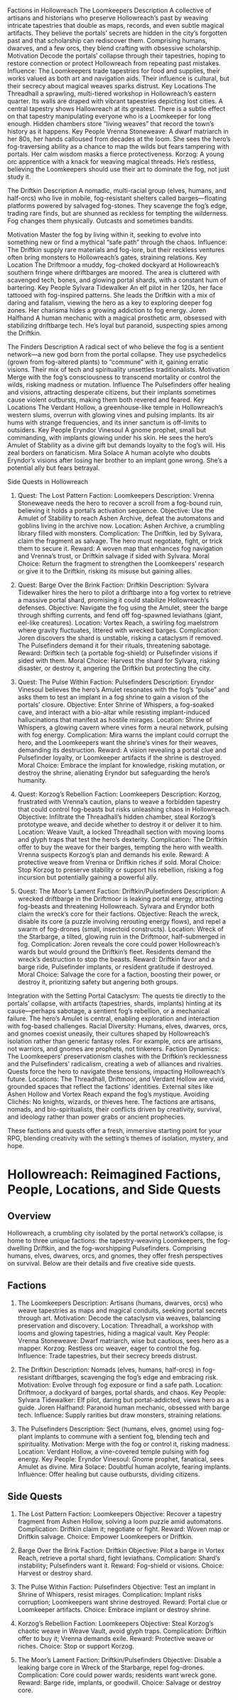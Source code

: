 Factions in Hollowreach
The Loomkeepers
Description 
A collective of artisans and historians who preserve Hollowreach’s past by weaving intricate tapestries that double as maps, records, and even subtle magical artifacts. They believe the portals’ secrets are hidden in the city’s forgotten past and that scholarship can rediscover them. Comprising humans, dwarves, and a few orcs, they blend crafting with obsessive scholarship.
Motivation
Decode the portals’ collapse through their tapestries, hoping to restore connection or protect Hollowreach from repeating past mistakes.
Influence: 
The Loomkeepers trade tapestries for food and supplies, their works valued as both art and navigation aids. Their influence is cultural, but their secrecy about magical weaves sparks distrust.
Key Locations
The Threadhall
a sprawling, multi-tiered workshop in Hollowreach’s eastern quarter. Its walls are draped with vibrant tapestries depicting lost cities. A central tapestry shows Hallowreach at its greatest. There is a subtle effect on that tapestry manipulating everyone who is a Loomkeeper for long enough. Hidden chambers store “living weaves” that record the town’s history as it happens. 
Key People
 Vrenna Stoneweave: 
A dwarf matriarch in her 80s, her hands calloused from decades at the loom. She sees the hero’s fog-traversing ability as a chance to map the wilds but fears tampering with portals. Her calm wisdom masks a fierce protectiveness.
 Korzog:
 A young orc apprentice with a knack for weaving magical threads. He’s restless, believing the Loomkeepers should use their art to dominate the fog, not just study it.






The Driftkin
Description
 A nomadic, multi-racial group (elves, humans, and half-orcs) who live in mobile, fog-resistant shelters called barges—floating platforms powered by salvaged fog-stones. They scavenge the fog’s edge, trading rare finds, but are shunned as reckless for tempting the wilderness. Fog changes them physically. Outcasts and sometimes bandits.

Motivation
 Master the fog by living within it, seeking to evolve into something new or find a mythical “safe path” through the chaos.
Influence: 
The Driftkin supply rare materials and fog-lore, but their reckless ventures often bring monsters to Hollowreach’s gates, straining relations.
Key Location 
The Driftmoor
a muddy, fog-choked dockyard at Hollowreach’s southern fringe where driftbarges are moored. The area is cluttered with scavenged tech, bones, and glowing portal shards, with a constant hum of bartering.
Key People
Sylvara Tidewalker
 An elf pilot in her 120s, her face tattooed with fog-inspired patterns. She leads the Driftkin with a mix of daring and fatalism, viewing the hero as a key to exploring deeper fog zones. Her charisma hides a growing addiction to fog energy.
Joren Halfhand
 A human mechanic with a magical prosthetic arm, obsessed with stabilizing driftbarge tech. He’s loyal but paranoid, suspecting spies among the Driftkin.



The Finders
Description
A radical sect of who believe the fog is a sentient network—a new god born from the portal collapse. They use psychedelics (grown from fog-altered plants) to “commune” with it, gaining erratic visions. Their mix of tech and spirituality unsettles traditionalists.
Motivation
 Merge with the fog’s consciousness to transcend mortality or control the wilds, risking madness or mutation.
Influence
The Pulsefinders offer healing and visions, attracting desperate citizens, but their implants sometimes cause violent outbursts, making them both revered and feared.
Key Locations
 The Verdant Hollow, 
a greenhouse-like temple in Hollowreach’s western slums, overrun with glowing vines and pulsing implants. Its air hums with strange frequencies, and its inner sanctum is off-limits to outsiders.
Key People
  Eryndor Vinesoul 
A gnome prophet, small but commanding, with implants glowing under his skin. He sees the hero’s Amulet of Stability as a divine gift but demands loyalty to the fog’s will. His zeal borders on fanaticism.
  Mira Solace
 A human acolyte who doubts Eryndor’s visions after losing her brother to an implant gone wrong. She’s a potential ally but fears betrayal.




Side Quests in Hollowreach

1. Quest: The Lost Pattern
   Faction: Loomkeepers
   Description: Vrenna Stoneweave needs the hero to recover a scroll from a fog-bound ruin, believing it holds a portal’s activation sequence.
   Objective: Use the Amulet of Stability to reach Ashen Archive, defeat the automatons and goblins living in the archive now.
   Location: Ashen Archive, a crumbling library filled with monsters.
   Complication: The Driftkin, led by Sylvara, claim the fragment as salvage. The hero must negotiate, fight, or trick them to secure it.
   Reward: A woven map that enhances fog navigation and Vrenna’s trust, or Driftkin salvage if sided with Sylvara.
   Moral Choice: Return the fragment to strengthen the Loomkeepers’ research or give it to the Driftkin, risking its misuse but gaining allies.

2. Quest: Barge Over the Brink
   Faction: Driftkin
   Description: Sylvara Tidewalker hires the hero to pilot a driftbarge into a fog vortex to retrieve a massive portal shard, promising it could stabilize Hollowreach’s defenses.
   Objective: Navigate the fog using the Amulet, steer the barge through shifting currents, and fend off fog-spawned leviathans (giant, eel-like creatures).
   Location: Vortex Reach, a swirling fog maelstrom where gravity fluctuates, littered with wrecked barges.
   Complication: Joren discovers the shard is unstable, risking a cataclysm if removed. The Pulsefinders demand it for their rituals, threatening sabotage.
   Reward: Driftkin tech (a portable fog-shield) or Pulsefinder visions if sided with them.
   Moral Choice: Harvest the shard for Sylvara, risking disaster, or destroy it, angering the Driftkin but protecting the city.

3. Quest: The Pulse Within
   Faction: Pulsefinders
   Description: Eryndor Vinesoul believes the hero’s Amulet resonates with the fog’s “pulse” and asks them to test an implant in a fog shrine to gain a vision of the portals’ closure.
   Objective: Enter Shrine of Whispers, a fog-soaked cave, and interact with a bio-altar while resisting implant-induced hallucinations that manifest as hostile mirages.
   Location: Shrine of Whispers, a glowing cavern where vines form a neural network, pulsing with fog energy.
   Complication: Mira warns the implant could corrupt the hero, and the Loomkeepers want the shrine’s vines for their weaves, demanding its destruction.
   Reward: A vision revealing a portal clue and Pulsefinder loyalty, or Loomkeeper artifacts if the shrine is destroyed.
   Moral Choice: Embrace the implant for knowledge, risking mutation, or destroy the shrine, alienating Eryndor but safeguarding the hero’s humanity.

4. Quest: Korzog’s Rebellion
   Faction: Loomkeepers
   Description: Korzog, frustrated with Vrenna’s caution, plans to weave a forbidden tapestry that could control fog-beasts but risks unleashing chaos in Hollowreach.
   Objective: Infiltrate the Threadhall’s hidden chamber, steal Korzog’s prototype weave, and decide whether to destroy it or deliver it to him.
   Location: Weave Vault, a locked Threadhall section with moving looms and glyph traps that test the hero’s dexterity.
   Complication: The Driftkin offer to buy the weave for their barges, tempting the hero with wealth. Vrenna suspects Korzog’s plan and demands his exile.
   Reward: A protective weave from Vrenna or Driftkin riches if sold.
   Moral Choice: Stop Korzog to preserve stability or support his rebellion, risking a fog incursion but potentially gaining a powerful ally.

5. Quest: The Moor’s Lament
   Faction: Driftkin/Pulsefinders
   Description: A wrecked driftbarge in the Driftmoor is leaking portal energy, attracting fog-beasts and threatening Hollowreach. Sylvara and Eryndor both claim the wreck’s core for their factions.
   Objective: Reach the wreck, disable its core (a puzzle involving rerouting energy flows), and repel a swarm of fog-drones (small, insectoid constructs).
   Location: Wreck of the Starbarge, a tilted, glowing ruin in the Driftmoor, half-submerged in fog.
   Complication: Joren reveals the core could power Hollowreach’s wards but would ground the Driftkin’s fleet. Residents demand the wreck’s destruction to stop the beasts.
   Reward: Driftkin favor and a barge ride, Pulsefinder implants, or resident gratitude if destroyed.
   Moral Choice: Salvage the core for a faction, boosting their power, or destroy it, prioritizing safety but angering both groups.



 Integration with the Setting
Portal Cataclysm: The quests tie directly to the portals’ collapse, with artifacts (tapestries, shards, implants) hinting at its cause—perhaps sabotage, a sentient fog’s rebellion, or a mechanical failure. The hero’s Amulet is central, enabling exploration and interaction with fog-based challenges.
Racial Diversity: Humans, elves, dwarves, orcs, and gnomes coexist uneasily, their cultures shaped by Hollowreach’s isolation rather than generic fantasy roles. For example, orcs are artisans, not warriors, and gnomes are prophets, not tinkerers.
Faction Dynamics: The Loomkeepers’ preservationism clashes with the Driftkin’s recklessness and the Pulsefinders’ radicalism, creating a web of alliances and rivalries. Quests force the hero to navigate these tensions, impacting Hollowreach’s future.
Locations: The Threadhall, Driftmoor, and Verdant Hollow are vivid, grounded spaces that reflect the factions’ identities. External sites like Ashen Hollow and Vortex Reach expand the fog’s mystique.
Avoiding Clichés: No knights, wizards, or thieves here. The factions are artisans, nomads, and bio-spiritualists, their conflicts driven by creativity, survival, and ideology rather than power grabs or ancient prophecies.

These factions and quests offer a fresh, immersive starting point for your RPG, blending creativity with the setting’s themes of isolation, mystery, and hope.




# Hollowreach: Reimagined Factions, People, Locations, and Side Quests

## Overview
Hollowreach, a crumbling city isolated by the portal network’s collapse, is home to three unique factions: the tapestry-weaving Loomkeepers, the fog-dwelling Driftkin, and the fog-worshipping Pulsefinders. Comprising humans, elves, dwarves, orcs, and gnomes, they offer fresh perspectives on survival. Below are their details and five creative side quests.

## Factions

 1. The Loomkeepers
Description: Artisans (humans, dwarves, orcs) who weave tapestries as maps and magical conduits, seeking portal secrets through art.
Motivation: Decode the cataclysm via weaves, balancing preservation and discovery.
Location: Threadhall, a workshop with looms and glowing tapestries, hiding a magical vault.
Key People:
  Vrenna Stoneweave: Dwarf matriarch, wise but cautious, sees hero as a mapper.
  Korzog: Restless orc weaver, eager to control the fog.
Influence: Trade tapestries, but their secrecy breeds distrust.

 2. The Driftkin
Description: Nomads (elves, humans, half-orcs) in fog-resistant driftbarges, scavenging the fog’s edge and embracing risk.
Motivation: Evolve through fog exposure or find a safe path.
Location: Driftmoor, a dockyard of barges, portal shards, and chaos.
Key People:
  Sylvara Tidewalker: Elf pilot, daring but portal-addicted, views hero as a guide.
  Joren Halfhand: Paranoid human mechanic, obsessed with barge tech.
Influence: Supply rarities but draw monsters, straining relations.

 3. The Pulsefinders
Description: Sect (humans, elves, gnome) using fog-plant implants to commune with a sentient fog, blending tech and spirituality.
Motivation: Merge with the fog or control it, risking madness.
Location: Verdant Hollow, a vine-covered temple pulsing with fog energy.
Key People:
  Eryndor Vinesoul: Gnome prophet, fanatical, sees Amulet as divine.
  Mira Solace: Doubtful human acolyte, fearing implants.
Influence: Offer healing but cause outbursts, dividing citizens.

## Side Quests

 1. The Lost Pattern
Faction: Loomkeepers
Objective: Recover a tapestry fragment from Ashen Hollow, solving a loom puzzle amid automatons.
Complication: Driftkin claim it; negotiate or fight.
Reward: Woven map or Driftkin salvage.
Choice: Empower Loomkeepers or Driftkin.

 2. Barge Over the Brink
Faction: Driftkin
Objective: Pilot a barge in Vortex Reach, retrieve a portal shard, fight leviathans.
Complication: Shard’s instability; Pulsefinders want it.
Reward: Fog-shield or visions.
Choice: Harvest or destroy shard.

 3. The Pulse Within
Faction: Pulsefinders
Objective: Test an implant in Shrine of Whispers, resist mirages.
Complication: Implant risks corruption; Loomkeepers want shrine destroyed.
Reward: Portal clue or Loomkeeper artifacts.
Choice: Embrace implant or destroy shrine.

 4. Korzog’s Rebellion
Faction: Loomkeepers
Objective: Steal Korzog’s chaotic weave in Weave Vault, avoid glyph traps.
Complication: Driftkin offer to buy it; Vrenna demands exile.
Reward: Protective weave or riches.
Choice: Stop or support Korzog.

 5. The Moor’s Lament
Faction: Driftkin/Pulsefinders
Objective: Disable a leaking barge core in Wreck of the Starbarge, repel fog-drones.
Complication: Core could power wards; residents want wreck gone.
Reward: Barge ride, implants, or goodwill.
Choice: Salvage or destroy core.


